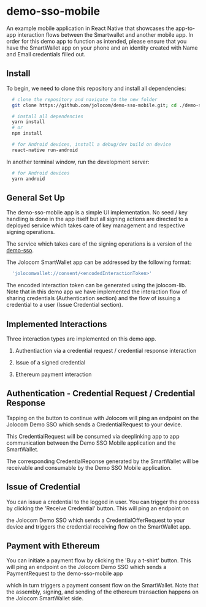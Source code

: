# demo-sso-mobile
An example mobile application in React Native that showcases the app-to-app interaction flows between the Smartwallet and another mobile app. In order for this demo app to function as intended, please ensure that you have the SmartWallet app on your phone and an identity created with Name and Email credentials filled out.

Install
----------------------------------------

To begin, we need to clone this repository and install all dependencies:

``` bash
  # clone the repository and navigate to the new folder
  git clone https://github.com/jolocom/demo-sso-mobile.git; cd ./demo-sso-mobile

  # install all dependencies
  yarn install
  # or
  npm install
```
```bash
  # for Android devices, install a debug/dev build on device
  react-native run-android
```
In another terminal window, run the development server:

```bash
  # for Android devices
  yarn android
```

General Set Up
----------------------------------------

The demo-sso-mobile app is a simple UI implementation. No seed / key handling is done in the app itself but all signing actions are directed to a deployed service which takes care of key management and respective signing operations. 

The service which takes care of the signing operations is a version of the [demo-sso](https://github.com/jolocom/demo-sso).

The Jolocom SmartWallet app can be addressed by the following format:

```bash
  'jolocomwallet://consent/<encodedInteractionToken>'
```

The encoded interaction token can be generated using the jolocom-lib. Note that in this demo app we have implemented the interaction flow of sharing credentials (Authentication section) and the flow of issuing a credential to a user (Issue Credential section). 


Implemented Interactions
---------------------------------------

Three interaction types are implemented on this demo app.

1) Authentiaction via a credential request / credential response interaction 

2) Issue of a signed credential

3) Ethereum payment interaction




Authentication - Credential Request / Credential Response
----------------------------------------

Tapping on the button to continue with Jolocom will ping an endpoint on the Jolocom Demo SSO which sends a CredentialRequest to your device.

This CredentialRequest will be consumed via deeplinking app to app communication between the Demo SSO Mobile application and the SmartWallet.

The corresponding CredentialReponse generated by the SmartWallet will be receivable and consumable by the Demo SSO Mobile application.


Issue of Credential
----------------------------------------

You can issue a credential to the logged in user. You can trigger the process by clicking the 'Receive Credential' button. This will ping an endpoint on 

the Jolocom Demo SSO which sends a CredentialOfferRequest to your device and triggers the credential receiving flow on the SmartWallet app.


Payment with Ethereum
----------------------------------------

You can initiate a payment flow by clicking the 'Buy a t-shirt' button. This will ping an endpoint on the Jolocom Demo SSO which sends a PaymentRequest to the demo-sso-mobile app

which in turn triggers a payment consent flow on the SmartWallet. Note that the assembly, signing, and sending of the ethereum transaction happens on the Jolocom SmartWallet side. 
